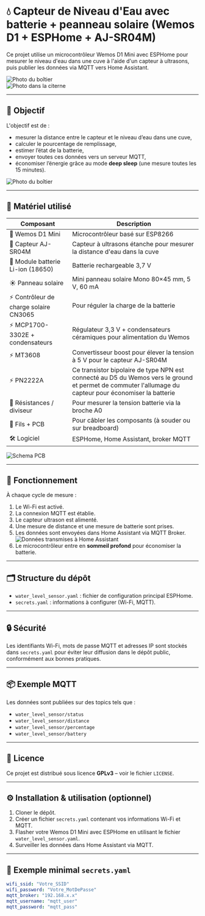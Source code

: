 # 💧 Capteur de Niveau d'Eau avec batterie + peanneau solaire (Wemos D1 + ESPHome + AJ-SR04M)

Ce projet utilise un microcontrôleur Wemos D1 Mini avec ESPHome pour mesurer le niveau d'eau dans une cuve à l'aide d'un capteur à ultrasons, puis publier les données via MQTT vers Home Assistant.

![Photo du boîtier](images/boitier_3.jpg)  
![Photo dans la citerne](images/citerne_1.jpg)  

---

## 🧠 Objectif

L'objectif est de :  
- mesurer la distance entre le capteur et le niveau d’eau dans une cuve,  
- calculer le pourcentage de remplissage,  
- estimer l’état de la batterie,  
- envoyer toutes ces données vers un serveur MQTT,  
- économiser l’énergie grâce au mode **deep sleep** (une mesure toutes les 15 minutes).

![Photo du boîtier](images/boitier_1.jpg)  

---

## 🔧 Matériel utilisé

| Composant                         | Description                                                                    |
|----------------------------------|--------------------------------------------------------------------------------|
| 🧠 Wemos D1 Mini                 | Microcontrôleur basé sur ESP8266                                              |
| 🌊 Capteur AJ-SR04M              | Capteur à ultrasons étanche pour mesurer la distance d'eau dans la cuve       |
| 🔋 Module batterie Li-ion (18650) | Batterie rechargeable 3,7 V                                                    |
| ☀️ Panneau solaire               | Mini panneau solaire Mono 80×45 mm, 5 V, 60 mA                               |
| ⚡ Contrôleur de charge solaire CN3065 | Pour réguler la charge de la batterie                                       |
| ⚡ MCP1700-3302E + condensateurs | Régulateur 3,3 V + condensateurs céramiques pour alimentation du Wemos       |
| ⚡ MT3608                        | Convertisseur boost pour élever la tension à 5 V pour le capteur AJ-SR04M      |
| ⚡ PN2222A                       | Ce transistor bipolaire de type NPN est connecté au D5 du Wemos vers le ground et permet de commuter l'allumage du capteur pour économiser la batterie |
| 🔌 Résistances / diviseur        | Pour mesurer la tension batterie via la broche A0                             |
| 🧰 Fils + PCB                    | Pour câbler les composants (à souder ou sur breadboard)                        |
| 🛠️ Logiciel                      | ESPHome, Home Assistant, broker MQTT                                          |

![Schema PCB](images/schema.png)  

---

## 📡 Fonctionnement

À chaque cycle de mesure :  
1. Le Wi-Fi est activé.  
2. La connexion MQTT est établie.  
3. Le capteur ultrason est alimenté.  
4. Une mesure de distance et une mesure de batterie sont prises.  
5. Les données sont envoyées dans Home Assistant via MQTT Broker.
   ![Données transmises à Home Assistant](images/ha_1.jpg)
7. Le microcontrôleur entre en **sommeil profond** pour économiser la batterie.  

---

## 🗂 Structure du dépôt

- `water_level_sensor.yaml` : fichier de configuration principal ESPHome.  
- `secrets.yaml` : informations à configurer (Wi-Fi, MQTT).  

---

## 🔒 Sécurité

Les identifiants Wi-Fi, mots de passe MQTT et adresses IP sont stockés dans `secrets.yaml` pour éviter leur diffusion dans le dépôt public, conformément aux bonnes pratiques.

---

## 📦 Exemple MQTT

Les données sont publiées sur des topics tels que :  
- `water_level_sensor/status`  
- `water_level_sensor/distance`  
- `water_level_sensor/percentage`  
- `water_level_sensor/battery`

---

## 📝 Licence

Ce projet est distribué sous licence **GPLv3** – voir le fichier `LICENSE`.

---

## ⚙️ Installation & utilisation (optionnel)

1. Cloner le dépôt.  
2. Créer un fichier `secrets.yaml` contenant vos informations Wi-Fi et MQTT.  
3. Flasher votre Wemos D1 Mini avec ESPHome en utilisant le fichier `water_level_sensor.yaml`.  
4. Surveiller les données dans Home Assistant via MQTT.

---

## 🔐 Exemple minimal `secrets.yaml`

```yaml
wifi_ssid: "Votre_SSID"
wifi_password: "Votre_MotDePasse"
mqtt_broker: "192.168.x.x"
mqtt_username: "mqtt_user"
mqtt_password: "mqtt_pass"

